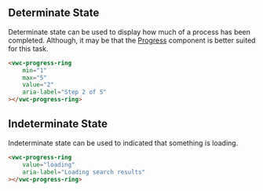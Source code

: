## Determinate State

Determinate state can be used to display how much of a process has been completed. Although, it may be that the [Progress](/components/progress/) component is better suited for this task.

```html preview
<vwc-progress-ring
	min="1"
	max="5"
	value="2"
	aria-label="Step 2 of 5"
></vwc-progress-ring>
```

## Indeterminate State

Indeterminate state can be used to indicated that something is loading.

```html preview
<vwc-progress-ring
	value="loading"
	aria-label="Loading search results"
></vwc-progress-ring>
```
